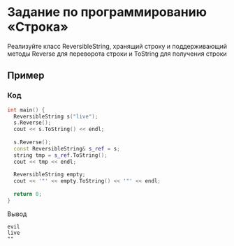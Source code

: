 # Задание по программированию «Строка»

Реализуйте класс ReversibleString, хранящий строку и поддерживающий методы Reverse для переворота строки и ToString для получения строки

## Пример ##

### Код ###

```cpp
int main() {
  ReversibleString s("live");
  s.Reverse();
  cout << s.ToString() << endl;
  
  s.Reverse();
  const ReversibleString& s_ref = s;
  string tmp = s_ref.ToString();
  cout << tmp << endl;
  
  ReversibleString empty;
  cout << '"' << empty.ToString() << '"' << endl;
  
  return 0;
}
```
Вывод
```commandline
evil
live
""
```

